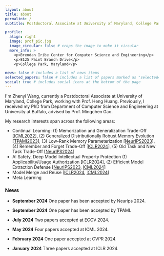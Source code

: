 ```yaml
---
layout: about
title: about
permalink: /
subtitle: Postdoctoral Associate at University of Maryland, College Park

profile:
  align: right
  image: prof_pic.jpg
  image_circular: false # crops the image to make it circular
  more_info: >
    <p>Brendan Iribe Center for Computer Science and Engineering</p>
    <p>8125 Paint Branch Drive</p>
    <p>College Park, Maryland</p>

news: false # includes a list of news items
selected_papers: false # includes a list of papers marked as "selected={true}"
social: true # includes social icons at the bottom of the page
---
```


I'm Zhenyi Wang, currently a Postdoctoral Associate at University of Maryland, College Park, working with Prof. Heng Huang. Previously, I received my PhD from Department of Computer Science and Engineering at University at Buffalo, advised by Prof. Mingchen Gao.

My research interests span across the following areas:

- Continual Learning: (1) Memorization and Generalization Trade-Off [<a href="https://arxiv.org/abs/2207.07256">ICML2022</a>], (2) Generalized Distributionally Robust Memory Evolution [<a href="https://www.computer.org/csdl/journal/tp/2023/12/10258417/1QEwVQys7ok">TPAMI2023</a>], (3) Low-Rank Memory Parameterization [<a href="https://proceedings.neurips.cc/paper_files/paper/2023/file/d5f34e7e70d80f5037ab16a48e2d186e-Paper-Conference.pdf">NeurIPS2023</a>], (4) Remember and Forget Trade-Off [<a href="https://arxiv.org/abs/2403.13249">ICLR2024</a>], (5) Old Task and New Task Trade-Off [<a href="https://arxiv.org/abs/2403.13249">NeurIPS2024</a>]
- AI Safety, Deep Model Intellectual Property Protection (1) Applicability/Usage Authorization [<a href="https://openreview.net/pdf?id=FYKVPOHCpE">ICLR2024</a>], (2) Efficient Model Extraction Defense [<a href="https://papers.nips.cc/paper_files/paper/2023/file/0207c9ea9faf66c6e892c3fa3c167b75-Paper-Conference.pdf">NeurIPS2023</a>, <a href="https://openreview.net/pdf?id=EFtNP211X3">ICML2024</a>]
- Model Merge and Reuse [<a href="https://arxiv.org/pdf/2310.02575">ICLR2024</a>, <a href="https://arxiv.org/pdf/2402.02705">ICML2024</a>]
- Meta Learning

### News

- **September 2024** One paper has been accepted by Neurips 2024.

- **September 2024** One paper has been accepted by TPAMI.

- **July 2024** Two papers accepted at ECCV 2024.

- **May 2024** Four papers accepted at ICML 2024.

- **February 2024** One paper accepted at CVPR 2024.

- **January 2024** Three papers accepted at ICLR 2024.
